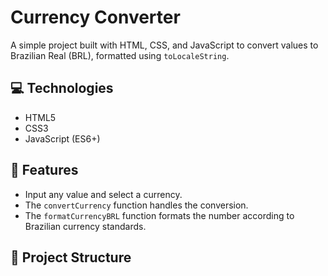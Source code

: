 # Currency Converter

A simple project built with HTML, CSS, and JavaScript to convert values to Brazilian Real (BRL), formatted using `toLocaleString`.

## 💻 Technologies
- HTML5
- CSS3
- JavaScript (ES6+)

## 🧮 Features
- Input any value and select a currency.
- The `convertCurrency` function handles the conversion.
- The `formatCurrencyBRL` function formats the number according to Brazilian currency standards.

## 📁 Project Structure